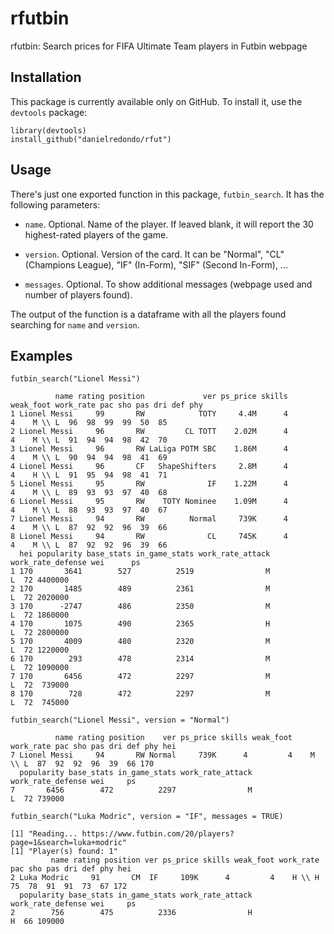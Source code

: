# rfutbin

rfutbin: Search prices for FIFA Ultimate Team players in Futbin webpage

## Installation

This package is currently available only on GitHub. To install it, use the
`devtools` package:

```{r}
library(devtools)
install_github("danielredondo/rfut")
```
## Usage

There's just one exported function in this package, `futbin_search`. It has the following parameters:

- `name`. Optional. Name of the player. If leaved blank, it will report the 30 highest-rated players of the game.

- `version`. Optional. Version of the card. It can be "Normal", "CL" (Champions League), "IF" (In-Form), "SIF" (Second In-Form), ...

- `messages`. Optional. To show additional messages (webpage used and number of players found).

The output of the function is a dataframe with all the players found searching for `name` and  `version`.

## Examples

```{r}
futbin_search("Lionel Messi")
```

```{}
          name rating position             ver ps_price skills weak_foot work_rate pac sho pas dri def phy
1 Lionel Messi     99       RW            TOTY     4.4M      4         4    M \\ L  96  98  99  99  50  85
2 Lionel Messi     96       RW         CL TOTT    2.02M      4         4    M \\ L  91  94  94  98  42  70
3 Lionel Messi     96       RW LaLiga POTM SBC    1.86M      4         4    M \\ L  90  94  94  98  41  69
4 Lionel Messi     96       CF   ShapeShifters     2.8M      4         4    H \\ L  91  95  94  98  41  71
5 Lionel Messi     95       RW              IF    1.22M      4         4    M \\ L  89  93  93  97  40  68
6 Lionel Messi     95       RW    TOTY Nominee    1.09M      4         4    M \\ L  88  93  93  97  40  67
7 Lionel Messi     94       RW          Normal     739K      4         4    M \\ L  87  92  92  96  39  66
8 Lionel Messi     94       RW              CL     745K      4         4    M \\ L  87  92  92  96  39  66
  hei popularity base_stats in_game_stats work_rate_attack work_rate_defense wei      ps
1 170       3641        527          2519                M                 L  72 4400000
2 170       1485        489          2361                M                 L  72 2020000
3 170      -2747        486          2350                M                 L  72 1860000
4 170       1075        490          2365                H                 L  72 2800000
5 170       4009        480          2320                M                 L  72 1220000
6 170        293        478          2314                M                 L  72 1090000
7 170       6456        472          2297                M                 L  72  739000
8 170        728        472          2297                M                 L  72  745000
```


```{r}
futbin_search("Lionel Messi", version = "Normal")
```

```{}
          name rating position    ver ps_price skills weak_foot work_rate pac sho pas dri def phy hei
7 Lionel Messi     94       RW Normal     739K      4         4    M \\ L  87  92  92  96  39  66 170
  popularity base_stats in_game_stats work_rate_attack work_rate_defense wei     ps
7       6456        472          2297                M                 L  72 739000
```
```{r}
futbin_search("Luka Modric", version = "IF", messages = TRUE)
```

```{}
[1] "Reading... https://www.futbin.com/20/players?page=1&search=luka+modric"
[1] "Player(s) found: 1"
         name rating position ver ps_price skills weak_foot work_rate pac sho pas dri def phy hei
2 Luka Modric     91       CM  IF     109K      4         4    H \\ H  75  78  91  91  73  67 172
  popularity base_stats in_game_stats work_rate_attack work_rate_defense wei     ps
2        756        475          2336                H                 H  66 109000
```
